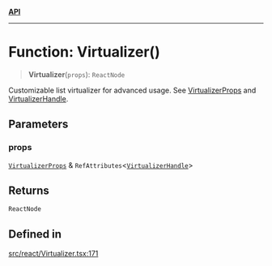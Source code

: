 [**API**](../../API.md)

***

# Function: Virtualizer()

> **Virtualizer**(`props`): `ReactNode`

Customizable list virtualizer for advanced usage. See [VirtualizerProps](../interfaces/VirtualizerProps.md) and [VirtualizerHandle](../interfaces/VirtualizerHandle.md).

## Parameters

### props

[`VirtualizerProps`](../interfaces/VirtualizerProps.md) & `RefAttributes`\<[`VirtualizerHandle`](../interfaces/VirtualizerHandle.md)\>

## Returns

`ReactNode`

## Defined in

[src/react/Virtualizer.tsx:171](https://github.com/inokawa/virtua/blob/64cebdce92d1a512a90db9e1b3ad8bc60a86ac59/src/react/Virtualizer.tsx#L171)
